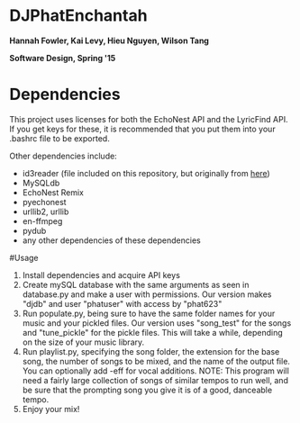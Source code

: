 # DJPhatEnchantah
**Hannah Fowler, Kai Levy, Hieu Nguyen, Wilson Tang**

**Software Design, Spring '15**

# Dependencies
This project uses licenses for both the EchoNest API and the LyricFind API. If you get keys for these, it is recommended that you put them into your .bashrc file to be exported.

Other dependencies include:
* id3reader (file included on this repository, but originally from [here](http://nedbatchelder.com/code/modules/id3reader.html))
* MySQLdb
* EchoNest Remix
* pyechonest
* urllib2, urllib
* en-ffmpeg
* pydub
* any other dependencies of these dependencies

#Usage
1. Install dependencies and acquire API keys
2. Create mySQL database with the same arguments as seen in database.py and make a user with permissions. Our version makes "djdb" and user "phatuser" with access by "phat623"
3. Run populate.py, being sure to have the same folder names for your music and your pickled files. Our version uses "song_test" for the songs and "tune_pickle" for the pickle files. This will take a while, depending on the size of your music library.
4. Run playlist.py, specifying the song folder, the extension for the base song, the number of songs to be mixed, and the name of the output file. You can optionally add -eff for vocal additions. NOTE: This program will need a fairly large collection of songs of similar tempos to run well, and be sure that the prompting song you give it is of a good, danceable tempo.
5. Enjoy your mix!